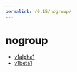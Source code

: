 ```yaml
---
permalink: /0.15/nogroup/
---
```


# nogroup



* [v1alpha1](v1alpha1/index.md)
* [v1beta1](v1beta1/index.md)